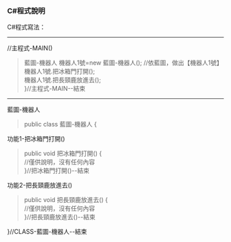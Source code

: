 ### C#程式說明

C#程式寫法：

---
//主程式-MAIN()
> 藍圖-機器人 機器人1號=new 藍圖-機器人();	//依藍圖，做出【機器人1號】  
> 機器人1號.把冰箱門打開();  
> 機器人1號.把長頸鹿放進去();  
}//主程式-MAIN--結束

---

藍圖-機器人

> public class 藍圖-機器人 {

功能1-把冰箱門打開()
> public void 把冰箱門打開() {  
> //僅供說明，沒有任何內容  
> }//把冰箱門打開()--結束

功能2-把長頸鹿放進去()
> public void 把長頸鹿放進去() {  
> //僅供說明，沒有任何內容  
> }//把長頸鹿放進去()--結束  

}//CLASS-藍圖-機器人--結束


